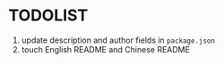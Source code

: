 # TODOLIST

1. update description and author fields in `package.json`
2. touch English README and Chinese README
